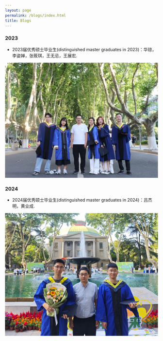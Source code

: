 ```yaml
---
layout: page
permalink: /blogs/index.html
title: Blogs
---
```


### 2023

- 2023届优秀硕士毕业生(distinguished master graduates in 2023)：华琼，李姿婵，张筱琪，王无忌，王展宏.

<div class="one-second">
<img src="/images/2023Grad3.jpg">
</div>



### 2024

- 2024届优秀硕士毕业生(distinguished master graduates in 2024)：吕杰明，黄业成.

<div class="one-second">
<img src="/images/2024Grad.jpg">
</div>
